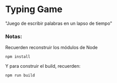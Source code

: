  # Typing Game

 "Juego de escribir palabras en un lapso de tiempo"

 ### Notas:
 Recuerden reconstruir los módulos de Node
 ```
 npm install
 ```

 Y para construir el build, recuerden:
 ```
 npm run build
 ``` 
